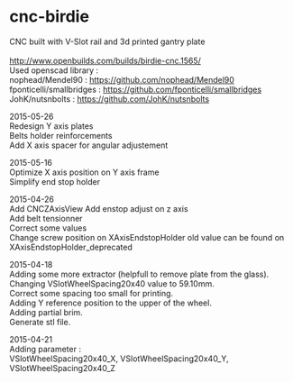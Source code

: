 # cnc-birdie

CNC built with V-Slot rail and 3d printed gantry plate<br/>
<br/>
http://www.openbuilds.com/builds/birdie-cnc.1565/
<br/>
Used openscad library :<br/>
nophead/Mendel90  : https://github.com/nophead/Mendel90<br/>
fponticelli/smallbridges   :  https://github.com/fponticelli/smallbridges<br/>
JohK/nutsnbolts  : https://github.com/JohK/nutsnbolts<br/>

2015-05-26<br/>
Redesign Y axis plates<br/>
Belts holder reinforcements<br/>
Add X axis spacer for angular adjustement<br/>

2015-05-16<br/>
Optimize X axis position on Y axis frame<br/>
Simplify end stop holder<br/>
 
2015-04-26<br/>
Add CNCZAxisView
Add enstop adjust on z axis<br/>
Add belt tensionner<br/>
Correct some values<br/>
Change screw position on XAxisEndstopHolder old value can be found on XAxisEndstopHolder_deprecated

2015-04-18<br/>
Adding some more extractor (helpfull to remove plate from the glass).<br/>
Changing VSlotWheelSpacing20x40 value to 59.10mm.<br/>
Correct some spacing too small for printing.<br/>
Adding Y reference position to the upper of the wheel.<br/>
Adding partial brim.<br/>
Generate stl file.<br/>

2015-04-21<br/>
Adding parameter :<br/>
VSlotWheelSpacing20x40_X, VSlotWheelSpacing20x40_Y, VSlotWheelSpacing20x40_Z